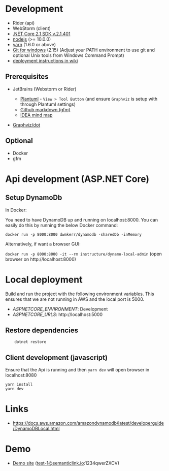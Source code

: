 
# Development

* Rider (api)
* WebStorm (client)
* [.NET Core 2.1 SDK v.2.1.401](https://www.microsoft.com/net/download)
* [nodejs](https://nodejs.org/en/) (>= 10.0.0)
* [yarn](https://yarnpkg.com/latest.msi) (1.6.0 or above)
* [Git for windows](https://git-scm.com/download/win) (2.15) (Adjust your PATH environment to use git and optional Unix tools from Windows Command Prompt)
* [deployment instructions in wiki](https://bitbucket.org/toddbrackley/todo-rest-dotnetcore/wiki/Home)

## Prerequisites 

* JetBrains (Webstorm or Rider)
   - [Plantuml](https://plugins.jetbrains.com/plugin/7017?pr=idea) - `View > Tool Button` (and ensure `Graphviz` is setup with through Plantuml settings)
   - [Github markdown (gfm)](https://plugins.jetbrains.com/plugin/7701?pr=idea)
   - [IDEA mind map](https://plugins.jetbrains.com/plugin/8045-idea-mind-map)
   
* [Graphviz/dot](http://www.graphviz.org/)

## Optional

* Docker
* gfm

# Api development (ASP.NET Core)

## Setup DynamoDb

In Docker:

You need to have DynamoDB up and running on localhost:8000. You can easily do this by running the below Docker command:

`docker run -p 8000:8000 dwmkerr/dynamodb -sharedDb -inMemory`

Alternatively, if want a browser GUI:

`docker run -p 8000:8000 -it --rm instructure/dynamo-local-admin` (open browser on http://localhost:8000)

# Local deployment

Build and run the project with the following environment variables. This ensures that we are not running in AWS and the 
local port is 5000.

* *ASPNETCORE_ENVIRONMENT*: Development
* *ASPNETCORE_URLS*: http://localhost:5000

## Restore dependencies
```
    dotnet restore
```

## Client development (javascript)

Ensure that the Api is running and then `yarn dev` will open browser in localhost:8080

```
yarn install
yarn dev
```
        

# Links

* https://docs.aws.amazon.com/amazondynamodb/latest/developerguide/DynamoDBLocal.html


# Demo

* [Demo site](https://todo.semanticlink.io) (test-1@semanticlink.io:1234qwerZXCV)
